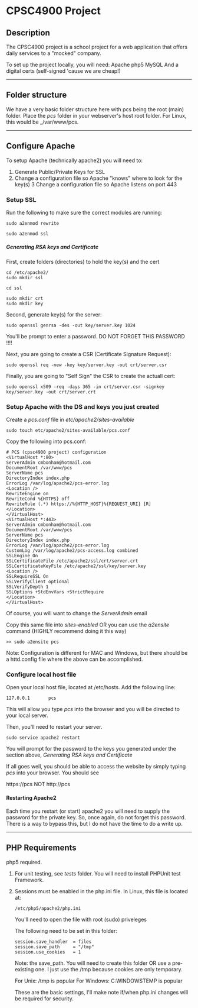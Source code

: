 # CPSC4900 Project

## Description

The CPSC4900 project is a school project for a web application that offers daily services to a "mocked" company.

To set up the project locally, you will need:
Apache
php5
MySQL
And a digital certs (self-signed 'cause we are cheap!)

-----
## Folder structure

We have a very basic folder structure here with pcs being the root (main) folder.  Place the _pcs_ folder in your webserver's host root folder.  For Linux, this would be
_/var/www/pcs.

------
## Configure Apache
To setup Apache (technically apache2) you will need to:
1. Generate Public/Private Keys for SSL
2. Change a configuration file so Apache "knows" where to look for the key(s)
3  Change a configuration file so Apache listens on port 443

### Setup SSL

Run the following to make sure the correct modules are running:

```
sudo a2enmod rewrite

sudo a2enmod ssl
```

##### Generating RSA keys and Certificate

First, create folders (directories) to hold the key(s) and the cert

```
cd /etc/apache2/
sudo mkdir ssl

cd ssl

sudo mkdir crt
sudo mkdir key
```

Second, generate key(s) for the server:

```
sudo openssl genrsa -des -out key/server.key 1024
```
You'll be prompt to enter a password.  DO NOT FORGET THIS PASSWORD !!!!

Next, you are going to create a CSR (Certificate Signature Request):

```
sudo openssl req -new -key key/server.key -out crt/server.csr
``` 

Finally, you are going to "Self Sign" the CSR to create the actuall cert:

```
sudo openssl x509 -req -days 365 -in crt/server.csr -signkey key/server.key -out crt/server.crt
```

### Setup Apache with the DS and keys you just created

Create a _pcs.conf_ file in _etc/apache2/sites-available_

```
sudo touch etc/apache2/sites-available/pcs.conf 
```
Copy the following into pcs.conf:

```
# PCS (cpsc4900 project) configuration
<VirtualHost *:80>
ServerAdmin cmbonham@hotmail.com
DocumentRoot /var/www/pcs
ServerName pcs
DirectoryIndex index.php
ErrorLog /var/log/apache2/pcs-error.log
<Location />
RewriteEngine on
RewriteCond %{HTTPS} off
RewriteRule (.*) https://%{HTTP_HOST}%{REQUEST_URI} [R]
</Location>
</VirtualHost>
<VirtualHost *:443>
ServerAdmin cmbonham@hotmail.com
DocumentRoot /var/www/pcs
ServerName pcs
DirectoryIndex index.php
ErrorLog /var/log/apache2/pcs-error.log
CustomLog /var/log/apache2/pcs-access.log combined
SSLEngine On
SSLCertificateFile /etc/apache2/ssl/crt/server.crt
SSLCertificateKeyFile /etc/apache2/ssl/key/server.key
<Location />
SSLRequireSSL On
SSLVerifyClient optional
SSLVerifyDepth 1
SSLOptions +StdEnvVars +StrictRequire
</Location>
</VirtualHost>
```
Of course, you will want to change the _ServerAdmin_ email


Copy this same file into _sites-enabled_ OR you can use the _a2ensite_ command (HIGHLY recommend doing it this way)

```
>> sudo a2ensite pcs
```

Note: Configuration is different for MAC and Windows, but there should be a httd.config file where the above can be accomplished.

### Configure local host file

Open your local host file, located at /etc/hosts.  Add the following line:

```
127.0.0.1       pcs

```
This will allow you type _pcs_ into the browser and you will be directed to your
local server.


Then, you'll need to restart your server.

```
sudo service apache2 restart
```
You will prompt for the password to the keys you generated under the section above, _Generating RSA keys and Certificate_

If all goes well, you should be able to access the website by simply typing _pcs_ into your browser.  You should see

https://pcs   NOT http://pcs


#### Restarting Apache2
Each time you restart (or start) apache2 you will need to supply the password for the private key. So, once again,
do not forget this password.  There is a way to bypass this, but I do not have the time to do a write up.

------
## PHP Requirements

php5 required.

1. For unit testing, see _tests_ folder.  You will need to install PHPUnit test Framework.

2. Sessions must be enabled in the php.ini file. In Linux, this file is located at:

    ```
    /etc/php5/apache2/php.ini
    ```
    
    You'll need to open the file with root (sudo) priveleges
    
    The following need to be set in this folder:
    
    ```
    session.save_handler  = files
    session.save_path     = "/tmp"
    session.use_cookies   = 1
    ```
    Note: the save_path. You will need to create this folder OR use a pre-  existing one. I just use the /tmp because cookies are only temporary. 
    
    For Unix: /tmp is popular
    For Windows: C:WINDOWSTEMP is popular

    These are the basic settings, I'll make note if/when php.ini changes will be required for security.



